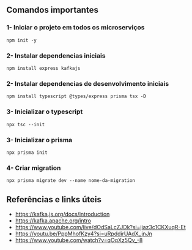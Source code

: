 ## Comandos importantes

### 1- Iniciar o projeto em todos os microserviços

```npm init -y```

### 2- Instalar dependencias iniciais

```npm install express kafkajs```

### 2- Instalar dependencias de desenvolvimento iniciais

```npm install typescript @types/express prisma tsx -D```

### 3- Inicializar o typescript

```npx tsc --init```

### 3- Inicializar o prisma

```npx prisma init```

### 4- Criar migration

```npx prisma migrate dev --name nome-da-migration```

## Referências e links úteis

- <https://kafka.js.org/docs/introduction>
- <https://kafka.apache.org/intro>
- <https://www.youtube.com/live/dOdSaLcZJDk?si=jiaz3c1CKXuqR-Et>
- <https://youtu.be/PppMhofKzy4?si=uRpddirUAdX_jnJn>
- <https://www.youtube.com/watch?v=qOqXz5Qv_-8>
